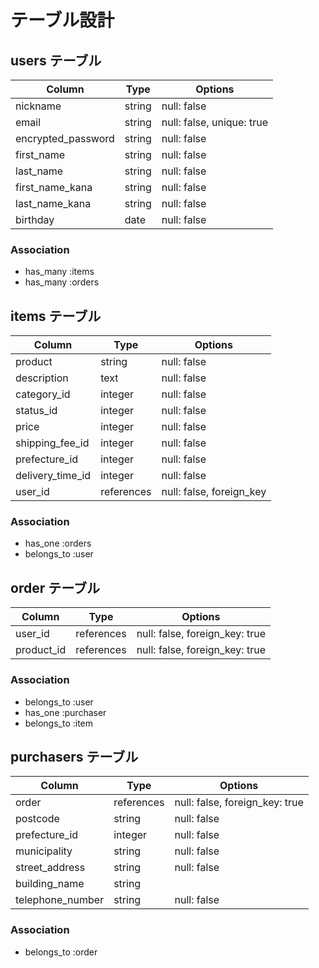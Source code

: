 # テーブル設計

## users テーブル

| Column             | Type   | Options     |
| ------------------ | ------ | ----------- |
| nickname           | string | null: false |
| email              | string | null: false, unique: true |
| encrypted_password | string | null: false |
| first_name         | string | null: false |
| last_name          | string | null: false |
| first_name_kana    | string | null: false |
| last_name_kana     | string | null: false |
| birthday           | date   | null: false |

### Association

- has_many :items
- has_many :orders

## items テーブル

| Column             | Type       | Options     |
| ------------------ | ---------- | ----------- |
| product            | string     | null: false |
| description        | text       | null: false |
| category_id        | integer    | null: false |
| status_id          | integer    | null: false |
| price              | integer    | null: false |
| shipping_fee_id    | integer    | null: false |
| prefecture_id      | integer    | null: false |
| delivery_time_id   | integer    | null: false |
| user_id            | references | null: false, foreign_key |

### Association

- has_one :orders
- belongs_to :user

## order テーブル

| Column     | Type       | Options                        |
| ---------- | ---------- | ------------------------------ |
| user_id    | references | null: false, foreign_key: true |
| product_id | references | null: false, foreign_key: true |

### Association

- belongs_to :user
- has_one :purchaser
- belongs_to :item

## purchasers テーブル

| Column            | Type       | Options     |
| ----------------- | ---------- | ----------- |
| order             | references | null: false, foreign_key: true |
| postcode          | string     | null: false |
| prefecture_id     | integer    | null: false |
| municipality      | string     | null: false |
| street_address    | string     | null: false |
| building_name     | string     |             |
| telephone_number  | string     | null: false |

### Association

- belongs_to :order
